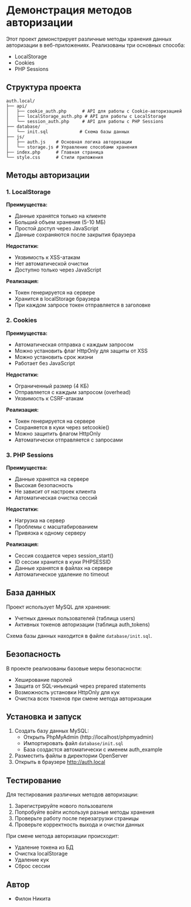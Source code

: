# Демонстрация методов авторизации

Этот проект демонстрирует различные методы хранения данных авторизации в веб-приложениях. Реализованы три основных способа:
- LocalStorage
- Cookies
- PHP Sessions

## Структура проекта

```
auth.local/
├── api/
│   ├── cookie_auth.php      # API для работы с Cookie-авторизацией
│   ├── localStorage_auth.php # API для работы с LocalStorage
│   └── session_auth.php     # API для работы с PHP Sessions
├── database/
│   └── init.sql            # Схема базы данных
├── js/
│   ├── auth.js    # Основная логика авторизации
│   └── storage.js # Управление способами хранения
├── index.php      # Главная страница
└── style.css      # Стили приложения
```

## Методы авторизации

### 1. LocalStorage

**Преимущества:**
- Данные хранятся только на клиенте
- Больший объем хранения (5-10 МБ)
- Простой доступ через JavaScript
- Данные сохраняются после закрытия браузера

**Недостатки:**
- Уязвимость к XSS-атакам
- Нет автоматической очистки
- Доступно только через JavaScript

**Реализация:**
- Токен генерируется на сервере
- Хранится в localStorage браузера
- При каждом запросе токен отправляется в заголовке

### 2. Cookies

**Преимущества:**
- Автоматическая отправка с каждым запросом
- Можно установить флаг HttpOnly для защиты от XSS
- Можно установить срок жизни
- Работает без JavaScript

**Недостатки:**
- Ограниченный размер (4 КБ)
- Отправляется с каждым запросом (overhead)
- Уязвимость к CSRF-атакам

**Реализация:**
- Токен генерируется на сервере
- Сохраняется в куки через setcookie()
- Можно защитить флагом HttpOnly
- Автоматически отправляется с запросами

### 3. PHP Sessions

**Преимущества:**
- Данные хранятся на сервере
- Высокая безопасность
- Не зависит от настроек клиента
- Автоматическая очистка сессий

**Недостатки:**
- Нагрузка на сервер
- Проблемы с масштабированием
- Привязка к одному серверу

**Реализация:**
- Сессия создается через session_start()
- ID сессии хранится в куки PHPSESSID
- Данные хранятся в файлах на сервере
- Автоматическое удаление по timeout

## База данных

Проект использует MySQL для хранения:
- Учетных данных пользователей (таблица users)
- Активных токенов авторизации (таблица auth_tokens)

Схема базы данных находится в файле `database/init.sql`.

## Безопасность

В проекте реализованы базовые меры безопасности:
- Хеширование паролей
- Защита от SQL-инъекций через prepared statements
- Возможность установки HttpOnly для кук
- Очистка всех токенов при смене метода авторизации

## Установка и запуск

1. Создать базу данных MySQL:
   - Открыть PhpMyAdmin (http://localhost/phpmyadmin)
   - Импортировать файл `database/init.sql`
   - База создастся автоматически с именем auth_example
2. Разместить файлы в директории OpenServer
3. Открыть в браузере http://auth.local

## Тестирование

Для тестирования различных методов авторизации:
1. Зарегистрируйте нового пользователя
2. Попробуйте войти используя разные методы хранения
3. Проверьте работу после перезагрузки страницы
4. Проверьте корректность выхода и очистки данных

При смене метода авторизации происходит:
- Удаление токена из БД
- Очистка localStorage
- Удаление кук
- Сброс сессии

## Автор
- Филон Никита